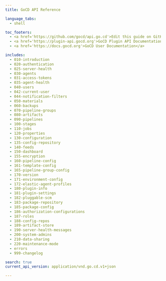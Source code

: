 ```yaml
---
title: GoCD API Reference

language_tabs:
  - shell

toc_footers:
  - <a href='https://github.com/gocd/api.go.cd'>Edit this guide on GitHub</a>
  - <a href='https://plugin-api.gocd.org'>GoCD Plugin API Documentation</a>
  - <a href='https://docs.gocd.org'>GoCD User Documentation</a>

includes:
  - 010-introduction
  - 020-authentication
  - 025-server-health
  - 030-agents
  - 031-access-tokens
  - 035-agent-health
  - 040-users
  - 042-current-user
  - 044-notification-filters
  - 050-materials
  - 060-backups
  - 070-pipeline-groups
  - 080-artifacts
  - 090-pipelines
  - 100-stages
  - 110-jobs
  - 120-properties
  - 130-configuration
  - 135-config-repository
  - 140-feeds
  - 150-dashboard
  - 155-encryption
  - 160-pipeline-config
  - 161-template-config
  - 165-pipeline-group-config
  - 170-version
  - 171-environment-config
  - 172-elastic-agent-profiles
  - 180-plugin-info
  - 181-plugin-settings
  - 182-pluggable-scm
  - 183-package-repository
  - 185-package-config
  - 186-authorization-configurations
  - 187-roles
  - 188-config-repos
  - 189-artifact-store
  - 190-server-health-messages
  - 200-system-admins
  - 210-data-sharing
  - 220-maintenance-mode
  - errors
  - 999-changelog

search: true
current_api_version: application/vnd.go.cd.v1+json

---
```

